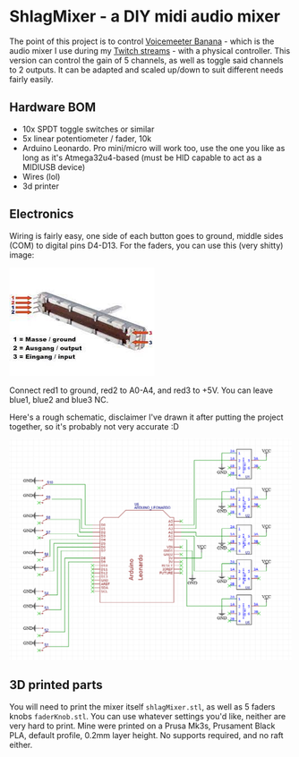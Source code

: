 # ShlagMixer - a DIY midi audio mixer

The point of this project is to control [Voicemeeter Banana](https://vb-audio.com/Voicemeeter/banana.htm) - which is the audio mixer I use during my [Twitch streams](https://twitch.tv/tiphedor) - with a physical controller. This version can control the gain of 5 channels, as well as toggle said channels to 2 outputs. It can be adapted and scaled up/down to suit different needs fairly easily.

## Hardware BOM

 - 10x SPDT toggle switches or similar
 - 5x linear potentiometer / fader, 10k
 - Arduino Leonardo. Pro mini/micro will work too, use the one you like as long as it's Atmega32u4-based (must be HID capable to act as a MIDIUSB device)
 - Wires (lol)
 - 3d printer
 
## Electronics
 
Wiring is fairly easy, one side of each button goes to ground, middle sides (COM) to digital pins D4-D13. For the faders, you can use this (very shitty) image: 
 
![](/pinout.jpg)
 
Connect red1 to ground, red2 to A0-A4, and red3 to +5V. You can leave blue1, blue2 and blue3 NC.
 
Here's a rough schematic, disclaimer I've drawn it after putting the project together, so it's probably not very accurate :D 
 
![](/schematics.png)

## 3D printed parts

You will need to print the mixer itself `shlagMixer.stl`, as well as 5 faders knobs `faderKnob.stl`. You can use whatever settings you'd like, neither are very hard to print. Mine were printed on a Prusa Mk3s, Prusament Black PLA, default profile, 0.2mm layer height. No supports required, and no raft either.
